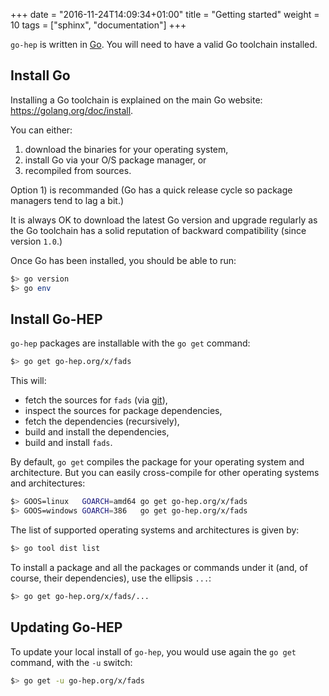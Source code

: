 +++
date = "2016-11-24T14:09:34+01:00"
title = "Getting started"
weight = 10
tags = ["sphinx", "documentation"]
+++

`go-hep` is written in [Go](https://golang.org).
You will need to have a valid Go toolchain installed.

## Install Go

Installing a Go toolchain is explained on the main Go website: https://golang.org/doc/install.

You can either:

1. download the binaries for your operating system, 
2. install Go via your O/S package manager, or
3. recompiled from sources.

Option 1) is recommanded (Go has a quick release cycle so package managers tend to lag a bit.)

It is always OK to download the latest Go version and upgrade regularly as the Go toolchain has a solid reputation of backward compatibility (since version `1.0`.)

Once Go has been installed, you should be able to run:

```sh
$> go version
$> go env
```

## Install Go-HEP

`go-hep` packages are installable with the `go get` command:

```sh
$> go get go-hep.org/x/fads
```

This will:

- fetch the sources for `fads` (via [git](https://git-scm.com/)),
- inspect the sources for package dependencies,
- fetch the dependencies (recursively),
- build and install the dependencies,
- build and install `fads`.

By default, `go get` compiles the package for your operating system and architecture.
But you can easily cross-compile for other operating systems and architectures:

```sh
$> GOOS=linux   GOARCH=amd64 go get go-hep.org/x/fads
$> GOOS=windows GOARCH=386   go get go-hep.org/x/fads
```

The list of supported operating systems and architectures is given by:

```sh
$> go tool dist list
```

To install a package and all the packages or commands under it (and, of course, their dependencies), use the ellipsis `...`:

```sh
$> go get go-hep.org/x/fads/...
```

## Updating Go-HEP

To update your local install of `go-hep`, you would use again the `go get` command, with the `-u` switch:

```sh
$> go get -u go-hep.org/x/fads
```
